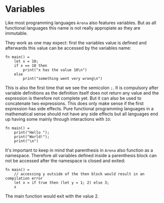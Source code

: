 # Variables

Like most programming languages `Arena` also features variables. But as all
functional languages this name is not really appropiate as they are immutable.

They work as one may expect: first the variables value is defined and afterwards
this value can be accessed by the variables name:

```
fn main() =
    let x = 10;
    if x == 10 then
        print("x has the value 10\n")
    else
        print("something went very wrong\n")
```

This is also the first time that we see the semicolon `;`. It is compulsory
after variable definitions as the definition itself does not return any value
and the expression is therefore not complete yet. But it can also be used to
concatenate two expressions. This does only make sense if the first expression
has side effects. Pure functional programming languages in a mathematical sense should not have any side effects but
all languages end up having some mainly through interactions with `IO`:

```
fn main() =
    print("Hello ");
    print("World!");
    print("\n")
```

It's important to keep in mind that parenthesis in `Arena` also function as a
namespace. Therefore all variables defined inside a parenthesis block can not be
accessed after the namespace is closed and exited:

```
fn main() =
    // accessing y outside of the then block would result in an compilation error
    let x = if true then (let y = 1; 2) else 3;
    x
```

The main function would exit with the value 2.

